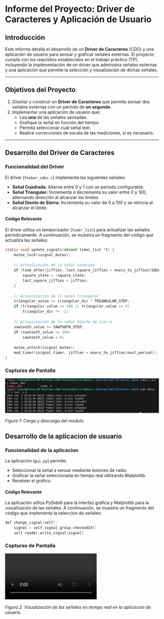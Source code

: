 # Informe del Proyecto: Driver de Caracteres y Aplicación de Usuario

## Introducción
Este informe detalla el desarrollo de un **Driver de Caracteres** (CDD) y una aplicación de usuario para sensar y graficar señales externas. El proyecto cumple con los requisitos establecidos en el trabajo práctico (TP), incluyendo la implementación de un driver que administra señales externas y una aplicación que permite la selección y visualización de dichas señales.

---

## Objetivos del Proyecto
1. Diseñar y construir un **Driver de Caracteres** que permita sensar dos señales externas con un período de **un segundo**.
2. Implementar una aplicación de usuario que:
   - Lea **una** de las señales sensadas.
   - Grafique la señal en función del tiempo.
   - Permita seleccionar cuál señal leer.
   - Realice correcciones de escala de las mediciones, si es necesario.

---

## Desarrollo del Driver de Caracteres

### Funcionalidad del Driver
El driver (`foobar_sdec.c`) implementa las siguientes señales:
- **Señal Cuadrada:** Alterna entre 0 y 1 con un período configurable.
- **Señal Triangular:** Incrementa o decrementa su valor entre 0 y 100, alternando dirección al alcanzar los límites.
- **Señal Diente de Sierra:** Incrementa su valor de 0 a 100 y se reinicia al alcanzar el límite.

#### **Código Relevante**
El driver utiliza un temporizador (`timer_list`) para actualizar las señales periódicamente. A continuación, se muestra un fragmento del código que actualiza las señales:
```c
static void update_signals(struct timer_list *t) {
    mutex_lock(&signal_mutex);

    // Actualización de la señal cuadrada
    if (time_after(jiffies, last_square_jiffies + msecs_to_jiffies(SQUARE_PERIOD_MS))) {
        square_state = !square_state;
        last_square_jiffies = jiffies;
    }

    // Actualización de la señal triangular
    triangular_value += triangular_dir * TRIANGULAR_STEP;
    if (triangular_value >= 100 || triangular_value <= 0)
        triangular_dir *= -1;

    // Actualización de la señal diente de sierra
    sawtooth_value += SAWTOOTH_STEP;
    if (sawtooth_value >= 100)
        sawtooth_value = 0;

    mutex_unlock(&signal_mutex);
    mod_timer(&signal_timer, jiffies + msecs_to_jiffies(next_period));
}
```

### Capturas de Pantalla

![Captura de la Aplicación](capturas/carga.png)

*Figura 1: Carga y descarga del modulo.*

## Desarrollo de la aplicacion de usuario

### Funcionalidad de la aplicacion
La aplicación (`gui.py`) permite:
- Seleccionar la señal a sensar mediante botones de radio.
- Graficar la señal seleccionada en tiempo real utilizando Matplotlib.
- Resetear el gráfico.



#### **Código Relevante**
La aplicación utiliza PySide6 para la interfaz gráfica y Matplotlib para la visualización de las señales. A continuación, se muestra un fragmento del código que implementa la selección de señales:

```c
def change_signal(self):
    signal = self.signal_group.checkedId()
    self.reader.write_signal(signal)
```


### Capturas de Pantalla

![Captura de Señales](capturas/waveforms.webm)

*Figura 2: Visualización de las señales en tiempo real en la aplicacion de usuario.*

